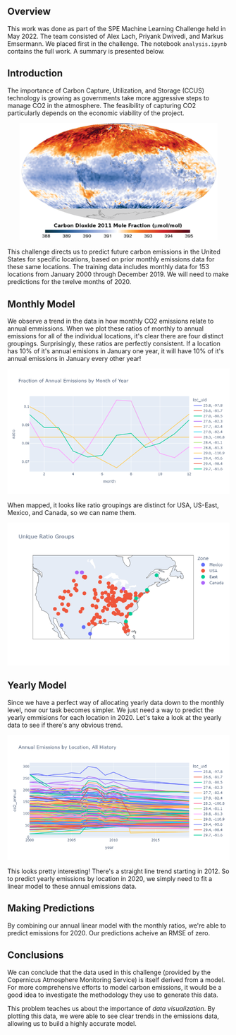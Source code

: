 ## Overview

This work was done as part of the SPE Machine Learning Challenge held in May 2022. The team consisted of Alex Lach, Priyank Dwivedi, and Markus Emsermann. We placed first in the challenge. The notebook `analysis.ipynb` contains the full work. A summary is presented below.

## Introduction

The importance of Carbon Capture, Utilization, and Storage (CCUS) technology is growing as governments take more aggressive steps to manage CO2 in the atmosphere. The feasibility of capturing CO2 particularly depends on the economic viability of the project. 

<p align="center"><img src="./images/co2_surface_conc_map.png" style="width:450px"/></p>

This challenge directs us to predict future carbon emissions in the United States for specific locations, based on prior monthly emissions data for these same locations. The training data includes monthly data for 153 locations from January 2000 through December 2019. We will need to make predictions for the twelve months of 2020.

## Monthly Model

We observe a trend in the data in how monthly CO2 emissions relate to annual emmissions. When we plot these ratios of monthly to annual emissions for all of the individual locations, it's clear there are four distinct groupings. Surprisingly, these ratios are perfectly consistent. If a location has 10% of it's annual emisions in January one year, it will have 10% of it's annual emissions in January every other year! 

<p align="center"><img src="./images/monthly_ratios.png" style="width:600px"/></p>

When mapped, it looks like ratio groupings are distinct for USA, US-East, Mexico, and Canada, so we can name them.

<p align="center"><img src="./images/map.png" style="width:600px"/></p>

## Yearly Model

Since we have a perfect way of allocating yearly data down to the monthly level, now our task becomes simpler. We just need a way to predict the yearly emmisions for each location in 2020. Let's take a look at the yearly data to see if there's any obvious trend.

<p align="center"><img src="./images/yearly.png" style="width:600px"/></p>

This looks pretty interesting! There's a straight line trend starting in 2012. So to predict yearly emissions by location in 2020, we simply need to fit a linear model to these annual emissions data.

## Making Predictions

By combining our annual linear model with the monthly ratios, we're able to predict emissions for 2020. Our predictions acheive an RMSE of zero. 

## Conclusions

We can conclude that the data used in this challenge (provided by the Copernicus Atmosphere Monitoring Service) is itself derived from a model. For more comprehensive efforts to model carbon emissions, it would be a good idea to investigate the methodology they use to generate this data.

This problem teaches us about the importance of *data visualization*. By plotting this data, we were able to see clear trends in the emissions data, allowing us to build a highly accurate model. 

